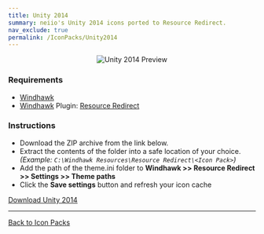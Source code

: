 ```yaml
---
title: Unity 2014
summary: neiio's Unity 2014 icons ported to Resource Redirect.
nav_exclude: true
permalink: /IconPacks/Unity2014
---
```


<div align="center">
  <img src="https://gitlab.com/the-back-room/windhawk/resource-redirect/unity-series/unity-2014/-/raw/main/Extras/Preview.bmp" alt="Unity 2014 Preview" style="max-width: 100%; height: auto;">
</div>

### Requirements

- [Windhawk](https://windhawk.net/)
- [Windhawk](https://windhawk.net/) Plugin: [Resource Redirect](https://windhawk.net/mods/icon-resource-redirect)

### Instructions

 - Download the ZIP archive from the link below.
 - Extract the contents of the folder into a safe location of your choice. *(Example: `C:\Windhawk Resources\Resource Redirect\<Icon Pack>`)*
 - Add the path of the theme.ini folder to **Windhawk >> Resource Redirect >> Settings >> Theme paths**
 - Click the **Save settings** button and refresh your icon cache

<a href="https://gitlab.com/the-back-room/windhawk/resource-redirect/unity-series/unity-2014/-/archive/main/unity-2014-main.zip" class="btn btn--primary btn--lg" target="_blank" rel="noopener noreferrer">Download Unity 2014</a>

---

<a href="/IconPacks" class="btn btn--secondary btn--sm">Back to Icon Packs</a>